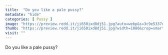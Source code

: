 ```yaml
---
title:  "Do you like a pale pussy?"
metadate: "hide"
categories: [ Pussy ]
image: "https://preview.redd.it/ji650ixd8dj51.jpg?auto=webp&s=3c9e5337ded2f32c79029ffea60725454d019989"
thumb: "https://preview.redd.it/ji650ixd8dj51.jpg?width=1080&crop=smart&auto=webp&s=8ffa442316179b64ae392fabc9c0d06e2811ee7e"
visit: ""
---
```

Do you like a pale pussy?
